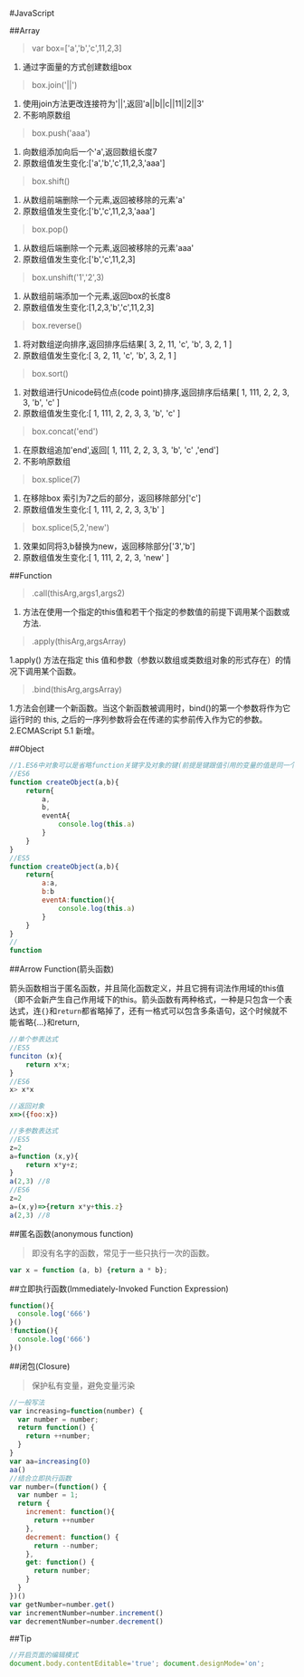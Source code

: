 #JavaScript

##Array

>var box=['a','b','c',11,2,3]

1. 通过字面量的方式创建数组box

>box.join('||')  

1. 使用join方法更改连接符为'||',返回'a||b||c||11||2||3'
2. 不影响原数组

>box.push('aaa')

1. 向数组添加向后一个'a',返回数组长度7
2. 原数组值发生变化:['a','b','c',11,2,3,'aaa']

>box.shift()

1. 从数组前端删除一个元素,返回被移除的元素'a'
2. 原数组值发生变化:['b','c',11,2,3,'aaa']

>box.pop()

1. 从数组后端删除一个元素,返回被移除的元素'aaa'
2. 原数组值发生变化:['b','c',11,2,3]

>box.unshift('1','2',3)

1. 从数组前端添加一个元素,返回box的长度8
2. 原数组值发生变化:[1,2,3,'b','c',11,2,3]

>box.reverse()

1. 将对数组逆向排序,返回排序后结果[ 3, 2, 11, 'c', 'b', 3, 2, 1 ]
2. 原数组值发生变化:[ 3, 2, 11, 'c', 'b', 3, 2, 1 ]

>box.sort()

1. 对数组进行Unicode码位点(code point)排序,返回排序后结果[ 1, 111, 2, 2, 3, 3, 'b', 'c' ]
2. 原数组值发生变化:[ 1, 111, 2, 2, 3, 3, 'b', 'c' ]


>box.concat('end')

1. 在原数组追加'end',返回[ 1, 111, 2, 2, 3, 3, 'b', 'c' ,'end']
2. 不影响原数组

>box.splice(7)

1. 在移除box 索引为7之后的部分，返回移除部分['c']
2. 原数组值发生变化:[ 1, 111, 2, 2, 3, 3,'b' ]

>box.splice(5,2,'new')

1. 效果如同将3,b替换为new，返回移除部分['3','b']
2. 原数组值发生变化:[ 1, 111, 2, 2, 3, 'new' ]


##Function

>.call(thisArg,args1,args2)

1. 方法在使用一个指定的this值和若干个指定的参数值的前提下调用某个函数或方法.

>.apply(thisArg,argsArray)

1.apply() 方法在指定 this 值和参数（参数以数组或类数组对象的形式存在）的情况下调用某个函数。

>.bind(thisArg,argsArray)

1.方法会创建一个新函数。当这个新函数被调用时，bind()的第一个参数将作为它运行时的 this, 之后的一序列参数将会在传递的实参前传入作为它的参数。
2.ECMAScript 5.1 新增。


##Object
```JavaScript
//1.ES6中对象可以是省略function关键字及对象的键(前提是键跟值引用的变量的值是同一个名字)
//ES6
function createObject(a,b){
    return{
        a,
        b,
        eventA{
            console.log(this.a)
        }
    }
}
//ES5
function createObject(a,b){
    return{
        a:a,
        b:b
        eventA:function(){
            console.log(this.a)
        }
    }
}
//
function
```
##Arrow Function(箭头函数)

箭头函数相当于匿名函数，并且简化函数定义，并且它拥有词法作用域的this值（即不会新产生自己作用域下的this。箭头函数有两种格式，一种是只包含一个表达式，连`{}`和`return`都省略掉了，还有一格式可以包含多条语句，这个时候就不能省略{...}和return,
```JavaScript
//单个参表达式
//ES5
funciton (x){
	return x*x;
}
//ES6
x> x*x

//返回对象
x=>({foo:x})

//多参数表达式
//ES5
z=2
a=function (x,y){
	return x*y+z;
}
a(2,3) //8
//ES6
z=2
a=(x,y)=>{return x*y+this.z}
a(2,3) //8


```

##匿名函数(anonymous function)

> 即没有名字的函数，常见于一些只执行一次的函数。

```JavaScript
var x = function (a, b) {return a * b};

```

##立即执行函数(Immediately-Invoked Function Expression)

```JavaScript
function(){
  console.log('666')
}()
!function(){
  console.log('666')
}()

```
##闭包(Closure)

> 保护私有变量，避免变量污染


```JavaScript
//一般写法
var increasing=function(number) {
  var number = number;
  return function() {
    return ++number;
  }
}
var aa=increasing(0)
aa()
//结合立即执行函数
var number=(function() {
  var number = 1;
  return {
    increment: function(){
      return ++number
    },
    decrement: function() {
      return --number;
    },
    get: function() {
      return number;
    }
  }
})()
var getNumber=number.get()
var incrementNumber=number.increment()
var decrementNumber=number.decrement()
```

##Tip

```JavaScript
//开启页面的编辑模式
document.body.contentEditable='true'; document.designMode='on';
```
